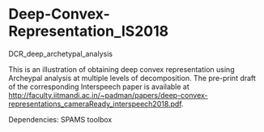 # Deep-Convex-Representation_IS2018
DCR_deep_archetypal_analysis

This is an illustration of obtaining deep convex representation using Archeypal analysis at multiple levels of decomposition. 
The pre-print draft of the corresponding Interspeech paper is available at http://faculty.iitmandi.ac.in/~padman/papers/deep-convex-representations_cameraReady_interspeech2018.pdf.

Dependencies: SPAMS toolbox
